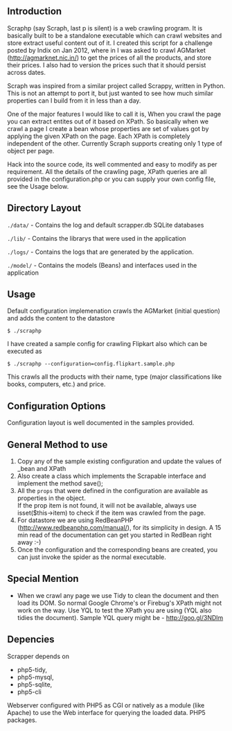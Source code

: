 Introduction
------------
Scraphp (say Scraph, last p is silent) is a web crawling program. It is basically built to be a standalone executable which can crawl websites and store extract useful content out of it. I created this script for a challenge posted by Indix on Jan 2012, where in I was asked to crawl AGMarket (http://agmarknet.nic.in/) to get the prices of all the products, and store their prices. I also had to version the prices such that it should persist across dates. 

Scraph was inspired from a similar project called Scrappy, written in Python. This is not an attempt to port it, but just wanted to see how much similar properties can I build from it in less than a day. 

One of the major features I would like to call it is, When you crawl the page you can extract entites out of it based on XPath. So basically when we crawl a page I create a bean whose properties are set of values got by applying the given XPath on the page. Each XPath is completely independent of the other. Currently Scraph supports creating only 1 type of object per page. 

Hack into the source code, its well commented and easy to modify as per requirement. All the details of the crawling page, XPath queries are all provided in the configuration.php or you can supply your own config file, see the Usage below. 

Directory Layout
-----------------

`./data/`		-	Contains the log and default scrapper.db SQLite databases

`./lib/`		-	Contains the librarys that were used in the application

`./logs/`		-	Contains the logs that are generated by the application. 

`./model/`		-	Contains the models (Beans) and interfaces used in the application


Usage
-----

Default configuration implemenation crawls the AGMarket (initial question) and adds the content to the datastore

`$ ./scraphp`

I have created a sample config for crawling Flipkart also which can be executed as

`$ ./scraphp --configuration=config.flipkart.sample.php`

This crawls all the products with their name, type (major classifications like books, computers, etc.) and price. 

Configuration Options
--------------------

Configuration layout is well documented in the samples provided.

General Method to use
---------------------

1.	Copy any of the sample existing configuration and update the values of _bean and XPath
2.	Also create a class which implements the Scrapable interface and implement the method save();
3.	All the `props` that were defined in the configuration are available as properties in the object. <br />
	If the prop item is not found, it will not be available, always use isset($this->item) to check 
	if the item was crawled from the page.
4.	For datastore we are using RedBeanPHP (http://www.redbeanphp.com/manual/), for its simplicity in 
	design. A 15 min read of the documentation can get you started in RedBean right away :-)
5.	Once the configuration and the corresponding beans are created, you can just invoke the spider as 
	the normal	executable. 
	
Special Mention
---------------

*	When we crawl any page we use Tidy to clean the document and then load its DOM. So normal Google Chrome's or Firebug's XPath might not work on the way. Use YQL to test the XPath you are using (YQL also tidies the document). Sample YQL query might be - http://goo.gl/3NDlm

Depencies
---------

Scrapper depends on 

* php5-tidy, 
* php5-mysql, 
* php5-sqlite, 
* php5-cli 

Webserver configured with PHP5 as CGI or natively as a module (like Apache) to use the Web interface for querying the loaded data. 
PHP5 packages.

